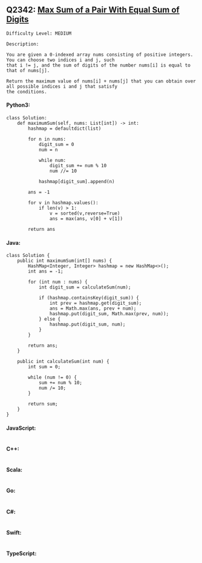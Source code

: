 ## Q2342: [Max Sum of a Pair With Equal Sum of Digits](https://leetcode.com/problems/max-sum-of-a-pair-with-equal-sum-of-digits/)

```
Difficulty Level: MEDIUM
```

```
Description:

You are given a 0-indexed array nums consisting of positive integers. You can choose two indices i and j, such
that i != j, and the sum of digits of the number nums[i] is equal to that of nums[j].

Return the maximum value of nums[i] + nums[j] that you can obtain over all possible indices i and j that satisfy
the conditions.
```

#### Python3:

```
class Solution:
    def maximumSum(self, nums: List[int]) -> int:
        hashmap = defaultdict(list)

        for n in nums:
            digit_sum = 0
            num = n

            while num:
                digit_sum += num % 10
                num //= 10
                
            hashmap[digit_sum].append(n)

        ans = -1

        for v in hashmap.values():
            if len(v) > 1:
                v = sorted(v,reverse=True)
                ans = max(ans, v[0] + v[1])

        return ans
```

#### Java:

```
class Solution {
    public int maximumSum(int[] nums) {
        HashMap<Integer, Integer> hashmap = new HashMap<>();
        int ans = -1;

        for (int num : nums) {
            int digit_sum = calculateSum(num);

            if (hashmap.containsKey(digit_sum)) {
                int prev = hashmap.get(digit_sum);
                ans = Math.max(ans, prev + num);
                hashmap.put(digit_sum, Math.max(prev, num));
            } else {
                hashmap.put(digit_sum, num);
            }
        }

        return ans;
    }

    public int calculateSum(int num) {
        int sum = 0;

        while (num != 0) {
            sum += num % 10;
            num /= 10;
        }

        return sum;
    }
}
```

#### JavaScript:

```

```

#### C++:

```

```

#### Scala:

```

```

#### Go:

```

```

#### C#:

```

```

#### Swift:

```

```

#### TypeScript:

```

```